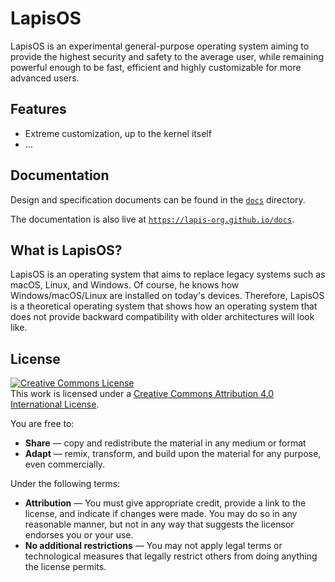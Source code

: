 # LapisOS
LapisOS is an experimental general-purpose operating system aiming to
provide the highest security and safety to the average user, while
remaining powerful enough to be fast, efficient and highly customizable
for more advanced users.

## Features
- Extreme customization, up to the kernel itself
- ...

## Documentation

Design and specification documents can be found in the [`docs`](docs) directory.

The documentation is also live at [`https://lapis-org.github.io/docs`](https://lapis-org.github.io/docs).

## What is LapisOS?
LapisOS is an operating system that aims to replace
legacy systems such as macOS, Linux, and Windows.
Of course, he knows how Windows/macOS/Linux are
installed on today's devices. Therefore, LapisOS
is a theoretical operating system that shows how
an operating system that does not provide backward
compatibility with older architectures will look like.

## License

<a rel="license" href="http://creativecommons.org/licenses/by/4.0/"><img alt="Creative Commons License" style="border-width:0" src="https://i.creativecommons.org/l/by/4.0/88x31.png" /></a><br />This work is licensed under a <a rel="license" href="http://creativecommons.org/licenses/by/4.0/">Creative Commons Attribution 4.0 International License</a>.

You are free to:
- **Share** — copy and redistribute the material in any medium or format 
- **Adapt** — remix, transform, and build upon the material
for any purpose, even commercially.

Under the following terms:
- **Attribution** — You must give appropriate credit, provide a link to the license,
and indicate if changes were made. You may do so in any reasonable manner, but not in any
way that suggests the licensor endorses you or your use. 
- **No additional restrictions** — You may not apply legal terms or technological measures
that legally restrict others from doing anything the license permits.
